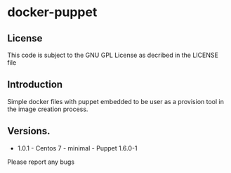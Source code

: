# docker-puppet

## License
This code is subject to the GNU GPL License as decribed in the LICENSE file

## Introduction
Simple docker files with puppet embedded to be user as a provision tool in the image creation process.

## Versions.

* 1.0.1 - Centos 7 - minimal - Puppet 1.6.0-1

Please report any bugs
